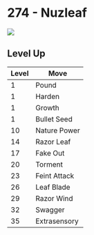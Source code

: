 # 274 - Nuzleaf
![][274]

## Level Up

Level | Move
---   | ---
  1   | Pound
  1   | Harden
  1   | Growth
  1   | Bullet Seed
 10   | Nature Power
 14   | Razor Leaf
 17   | Fake Out
 20   | Torment
 23   | Feint Attack
 26   | Leaf Blade
 29   | Razor Wind
 32   | Swagger
 35   | Extrasensory



[274]: ../img/pokemon/274.png

